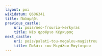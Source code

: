 ```yaml
---
layout: poi
wikidatum: Q606341
title: Παλαμήδι
previous_castle:
    uri: pois/neo-frourio-kerkyras
    title: Νέο φρούριο Κέρκυρας
next_castle:
    uri: pois/palati-tou-megalou-magistrou
    title: Παλάτι του Μεγάλου Μαγίστρου
---
```

